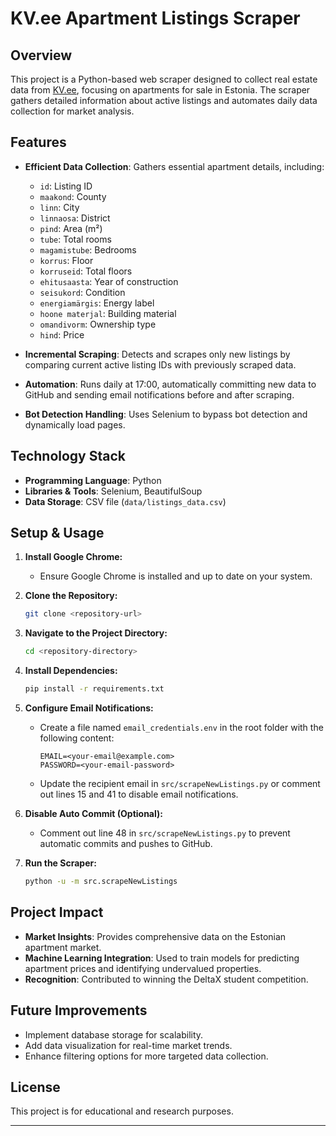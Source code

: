 # KV.ee Apartment Listings Scraper

## Overview
This project is a Python-based web scraper designed to collect real estate data from [KV.ee](https://kv.ee), focusing on apartments for sale in Estonia. The scraper gathers detailed information about active listings and automates daily data collection for market analysis.

## Features
- **Efficient Data Collection**: Gathers essential apartment details, including:
  - `id`: Listing ID
  - `maakond`: County
  - `linn`: City
  - `linnaosa`: District
  - `pind`: Area (m²)
  - `tube`: Total rooms
  - `magamistube`: Bedrooms
  - `korrus`: Floor
  - `korruseid`: Total floors
  - `ehitusaasta`: Year of construction
  - `seisukord`: Condition
  - `energiamärgis`: Energy label
  - `hoone materjal`: Building material
  - `omandivorm`: Ownership type
  - `hind`: Price

- **Incremental Scraping**: Detects and scrapes only new listings by comparing current active listing IDs with previously scraped data.
- **Automation**: Runs daily at 17:00, automatically committing new data to GitHub and sending email notifications before and after scraping.
- **Bot Detection Handling**: Uses Selenium to bypass bot detection and dynamically load pages.

## Technology Stack
- **Programming Language**: Python
- **Libraries & Tools**: Selenium, BeautifulSoup
- **Data Storage**: CSV file (`data/listings_data.csv`)

## Setup & Usage
1. **Install Google Chrome:**
   - Ensure Google Chrome is installed and up to date on your system.
  
2. **Clone the Repository:**
   ```bash
   git clone <repository-url>
   ```

3. **Navigate to the Project Directory:**
   ```bash
   cd <repository-directory>
   ```

4. **Install Dependencies:**
   ```bash
   pip install -r requirements.txt
   ```

5. **Configure Email Notifications:**
   - Create a file named `email_credentials.env` in the root folder with the following content:
     ```
     EMAIL=<your-email@example.com>
     PASSWORD=<your-email-password>
     ```
   - Update the recipient email in `src/scrapeNewListings.py` or comment out lines 15 and 41 to disable email notifications.

6. **Disable Auto Commit (Optional):**
   - Comment out line 48 in `src/scrapeNewListings.py` to prevent automatic commits and pushes to GitHub.

7. **Run the Scraper:**
   ```bash
   python -u -m src.scrapeNewListings
   ```

## Project Impact
- **Market Insights**: Provides comprehensive data on the Estonian apartment market.
- **Machine Learning Integration**: Used to train models for predicting apartment prices and identifying undervalued properties.
- **Recognition**: Contributed to winning the DeltaX student competition.

## Future Improvements
- Implement database storage for scalability.
- Add data visualization for real-time market trends.
- Enhance filtering options for more targeted data collection.

## License
This project is for educational and research purposes.

---
